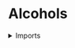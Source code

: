 #  Alcohols

<details><summary>Imports</summary>
```agda
module organic-chemistry.alcohols where

open import foundation.cartesian-product-types
open import foundation.decidable-subtypes
open import foundation.dependent-pair-types
open import foundation.negation
open import foundation.propositional-truncations
open import foundation.universe-levels
open import foundation.unordered-pairs

open import organic-chemistry.saturated-carbons
open import organic-chemistry.hydrocarbons
```
</details>

## Idea

An alcohol is a hydrocarbon with at least one `-OH` group. The type of alcohols can therefore be defined as the type of hydrocarbons equipped with a distinguished subset of the available (unbonded) electrons of the carbon atoms.

## Definition

```agda
alcohol : UU (lsuc lzero)
alcohol =
  Σ ( hydrocarbon lzero lzero)
    ( λ X →
      Σ ( (c : vertex-hydrocarbon X) →
          decidable-subtype lzero (electron-carbon-atom-hydrocarbon X c))
        ( λ OH →
          ( ( c c' : vertex-hydrocarbon X) →
            ( b : edge-hydrocarbon X (standard-unordered-pair c c')) →
            ¬ (is-in-decidable-subtype (OH c) (bonding-hydrocarbon X b))) ×
          ( ( type-trunc-Prop
            ( Σ ( vertex-hydrocarbon X)
                ( λ c → type-decidable-subtype (OH c)))) ×
            ( ( c : vertex-hydrocarbon X) →
              type-decidable-subtype (OH c) →
              is-saturated-carbon-hydrocarbon X c
              ))))
```

More explicitly, an alcohol is a hydrocarbon equipped with, for each of its carbons, a subset of its electrons, where membership in that subset indicates whether or not a hydroxyl group is bonded to that specific electron. We require the following conditions:

- The electron shared between a carbon atom and a hydroxyl group can not also be shared between that carbon atom and a different carbon.
- There must be at least one hydroxyl group.
- Atoms to which hydroxyl groups are bonded must be saturated.
